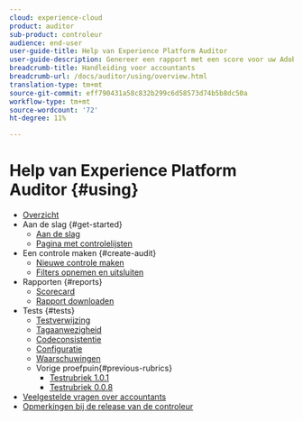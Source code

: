 ```yaml
---
cloud: experience-cloud
product: auditor
sub-product: controleur
audience: end-user
user-guide-title: Help van Experience Platform Auditor
user-guide-description: Genereer een rapport met een score voor uw Adobe Experience Cloud-implementatie, met aanwijzingen voor het verbeteren ervan.
breadcrumb-title: Handleiding voor accountants
breadcrumb-url: /docs/auditor/using/overview.html
translation-type: tm+mt
source-git-commit: eff790431a58c832b299c6d58573d74b5b8dc50a
workflow-type: tm+mt
source-wordcount: '72'
ht-degree: 11%

---
```



# Help van Experience Platform Auditor {#using}

+ [Overzicht](overview.md)
+ Aan de slag {#get-started}
   + [Aan de slag](get-started/getting-started.md)
   + [Pagina met controlelijsten](get-started/audit-list.md)
+ Een controle maken {#create-audit}
   + [Nieuwe controle maken](create-audit/create-new-audit.md)
   + [Filters opnemen en uitsluiten](create-audit/filters.md)
+ Rapporten {#reports}
   + [Scorecard](reports/scorecard.md)
   + [Rapport downloaden](reports/download-report.md)
+ Tests {#tests}
   + [Testverwijzing](tests/test-reference.md)
   + [Tagaanwezigheid](tests/test-ref-presence.md)
   + [Codeconsistentie](tests/test-ref-consistency.md)
   + [Configuratie](tests/test-ref-cfg.md)
   + [Waarschuwingen](tests/test-ref-alerts.md)
   + Vorige proefpuin{#previous-rubrics}
      + [Testrubriek 1.0.1](tests/previous-rubrics/test-rubric1-0-1.md)
      + [Testrubriek 0.0.8](tests/previous-rubrics/test-rubric1-0.md)
+ [Veelgestelde vragen over accountants](auditor-faq.md)
+ [Opmerkingen bij de release van de controleur](release-notes.md)

